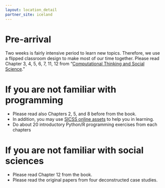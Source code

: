 ```yaml
---
layout: location_detail
partner_site: iceland
---
```


# Pre-arrival

Two weeks is fairly intensive period to learn new topics.
Therefore, we use a flipped classroom design to make most of our time together.
Please read Chapter 3, 4, 5, 6, 7, 11, 12 from “[Computational Thinking and Social Science](https://uk.sagepub.com/en-gb/eur/computational-thinking-and-social-science/book268542).”

# If you are not familiar with programming

* Please read also Chapters 2, 5, and 8 before from the book.
* In addition, you may use [SICSS online assets](https://sicss.io/overview) to help you in learning.
* Do about 20 introductory Python/R programming exercises from each chapters

# If you are not familiar with social sciences

* Please read Chapter 12 from the book.
* Please read the original papers from four deconstructed case studies.
